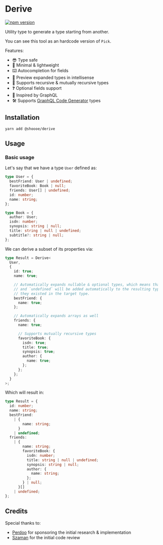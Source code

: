 # Derive

[![npm version](https://badge.fury.io/js/@shoooe%2Fderive.svg)](https://badge.fury.io/js/@shoooe%2Fderive)

Utility type to generate a type starting from another.

You can see this tool as an hardcode version of `Pick`.

Features:

- 😎 Type safe
- 🌱 Minimal & lightweight
- ⌨️​ Autocompletion for fields
- 👀 Preview expanded types in intellisense
- 💫 Supports recursive & mutually recursive types
- ❓ Optional fields support
- 💋 Inspired by GraphQL
- 🛠 Supports [GraphQL Code Generator](https://github.com/dotansimha/graphql-code-generator) types

## Installation

```
yarn add @shoooe/derive
```

## Usage

### Basic usage

Let's say that we have a type `User` defined as:

```typescript
type User = {
  bestFriend: User | undefined;
  favoriteBook: Book | null;
  friends: User[] | undefined;
  id: number;
  name: string;
};

type Book = {
  author: User;
  isdn: number;
  synopsis: string | null;
  title: string | null | undefined;
  subtitle?: string | null;
};
```

We can derive a subset of its properties via:

```typescript
type Result = Derive<
  User,
  {
    id: true;
    name: true;

    // Automatically expands nullable & optional types, which means that `null`
    // and `undefined` will be added automatically to the resulting type if
    // they existed in the target type.
    bestFriend: {
      name: true;
    };

    // Automatically expands arrays as well
    friends: {
      name: true;

      // Supports mutually recursive types
      favoriteBook: {
        isdn: true;
        title: true;
        synopsis: true;
        author: {
          name: true;
        };
      };
    };
  }
>;
```

Which will result in:

```typescript
type Result = {
  id: number;
  name: string;
  bestFriend:
    | {
        name: string;
      }
    | undefined;
  friends:
    | {
        name: string;
        favoriteBook: {
          isdn: number;
          title: string | null | undefined;
          synopsis: string | null;
          author: {
            name: string;
          };
        } | null;
      }[]
    | undefined;
};
```

## Credits

Special thanks to:

- [Perdoo](https://www.perdoo.com/) for sponsoring the initial research & implementation
- [Szaman](https://github.com/szamanr) for the initial code review
